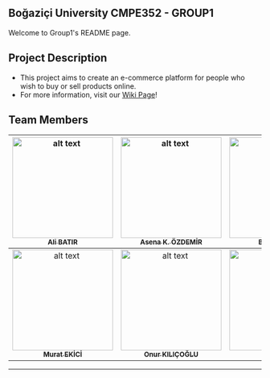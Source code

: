 ## Boğaziçi University CMPE352 - GROUP1

Welcome to Group1's README page.


## Project Description
* This project aims to create an e-commerce platform for people who wish to buy or sell
products online.
* For more information, visit our [Wiki Page](https://github.com/bounswe/bounswe2020group1/wiki)!

## Team Members

|[<img src="https://avatars3.githubusercontent.com/u/44061548?s=460&v=4" alt="alt text" width="200px;" > <br/> <sub><b>Ali BATIR</b> </sub><br/>](https://github.com/bounswe/bounswe2020group1/wiki/Ali-Bat%C4%B1r)|[ <img src="https://avatars2.githubusercontent.com/u/60694557?s=460&v=4" alt="alt text" width="200px;" > <br/> <sub><b>Asena K. ÖZDEMİR</b></sub> <br/>](https://github.com/bounswe/bounswe2020group1/wiki/Asena-Karolin-%C3%96zdemir)| [<img src="https://avatars1.githubusercontent.com/u/33782066?s=460&v=4" alt="alt text" width="200px;" > <br/> <sub><b>Barış ALHAN</b></sub><br/>](https://github.com/bounswe/bounswe2020group1/wiki/Bar%C4%B1%C5%9F-Alhan)| [<img src="https://avatars2.githubusercontent.com/u/60938337?s=460&v=4" alt="alt text" width="200px;" > <br/> <sub><b>Barış MUTLU</b></sub><br/>](https://github.com/bounswe/bounswe2020group1/wiki/Bar%C4%B1%C5%9F-Mutlu)| [<img src="https://avatars2.githubusercontent.com/u/44082611?s=460&v=4" alt="alt text" width="200px;" > <br/> <sub><b>Buse KABAKOĞLU</b></sub><br/>](https://github.com/bounswe/bounswe2020group1/wiki/Buse-Kabako%C4%9Flu)| [<img src="https://avatars3.githubusercontent.com/u/33198811?s=460&v=4" alt="alt text" width="200px;" > <br/> <sub><b>Mehmet ÇELİMLİ</b></sub> <br/>](https://github.com/bounswe/bounswe2020group1/wiki/Mehmet-%C3%87elimli)|
| :---: | :---: | :---: | :---: | :---: | :---: |
|[<img src="https://avatars0.githubusercontent.com/u/44344210?s=460&v=4" alt="alt text" width="200px;" ><br/> <sub><b>Murat EKİCİ</b></sub><br/>](https://github.com/bounswe/bounswe2020group1/wiki/Murat-Ekici)|[ <img src="https://avatars1.githubusercontent.com/u/20420149?s=460&v=4" alt="alt text" width="200px;" ><br/><sub><b>Onur KILIÇOĞLU</b></sub><br/>](https://github.com/bounswe/bounswe2020group1/wiki/Onur-K%C4%B1l%C4%B1%C3%A7o%C4%9Flu)|[<img src="https://avatars1.githubusercontent.com/u/44061298?s=460&v=4" alt="alt text" width="200px;" ><br/> <sub><b>Ömer AK</b></sub><br/>](https://github.com/bounswe/bounswe2020group1/wiki/%C3%96mer-Ak)|[ <img src="https://avatars0.githubusercontent.com/u/39941967?s=460&v=4" alt="alt text" width="200px;" > <br/> <sub><b>Ufuk KARAGÖZ</b></sub> <br/> ](https://github.com/bounswe/bounswe2020group1/wiki/Ufuk-Karag%C3%B6z)|[ <img src="https://avatars2.githubusercontent.com/u/44118056?s=460&v=4" alt="alt text" width="200px;" > <br/> <sub><b>Yağız ÇOLAK</b></sub> <br/> ](https://github.com/bounswe/bounswe2020group1/wiki/Ya%C4%9F%C4%B1z-%C3%87olak)|


----

